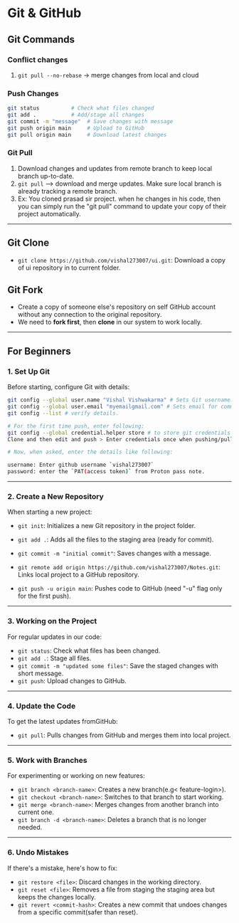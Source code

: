 # Git & GitHub

## Git Commands

### Conflict changes

1. `git pull --no-rebase` -> merge changes from local and cloud

### Push Changes

```bash
git status          # Check what files changed
git add .           # Add/stage all changes
git commit -m "message"  # Save changes with message
git push origin main     # Upload to GitHub
git pull origin main     # Download latest changes
```

### Git Pull

1. Download changes and updates from remote branch to keep local branch up-to-date.
2. `git pull` --> download and merge updates. Make sure local branch is already tracking a remote branch.
3. Ex: You cloned prasad sir project. when he changes in his code, then you can simply run the "git pull" command to update your copy of their project automatically.

---

## Git Clone

- `git clone https://github.com/vishal273007/ui.git`: Download a copy of ui repository in to current folder.

## Git Fork

- Create a copy of someone else's repository on self GitHub account without any connection to the original repository.
- We need to **fork first**, then **clone** in our system to work locally.

---

<!-- =================================== -->

## For Beginners

### 1. Set Up Git

Before starting, configure Git with details:

```bash
git config --global user.name "Vishal Vishwakarma" # Sets Git username.
git config --global user.email "myemailgmail.com" # Sets email for commits.
git config --list # verify details.

# For the first time push, enter following:
git config --global credential.helper store # to store git credentials first time.
Clone and then edit and push > Enter credentials once when pushing/pulling (after this, Git will remember them)

# Now, when asked, enter the details like following:

username: Enter github username `vishal273007`
password: enter the `PAT(access token)` from Proton pass note.
```

---

### 2. Create a New Repository

When starting a new project:

- `git init`: Initializes a new Git repository in the project folder.
- `git add .`: Adds all the files to the staging area (ready for commit).
- `git commit -m "initial commit"`: Saves changes with a message.

- `git remote add origin https://github.com/vishal273007/Notes.git`: Links local project to a GitHub repository.
- `git push -u origin main`: Pushes code to GitHub (need "-u" flag only for the first push).

---

### 3. Working on the Project

For regular updates in our code:

- `git status`: Check what files has been changed.
- `git add .`: Stage all files.
- `git commit -m "updated some files"`: Save the staged changes with short message.
- `git push`: Upload changes to GitHub.

---

### 4. Update the Code

To get the latest updates fromGitHub:

- `git pull`: Pulls changes from GitHub and merges them into local project.

---

### 5. Work with Branches

For experimenting or working on new features:

- `git branch <branch-name>`: Creates a new branch(e.g< feature-login>).
- `git checkout <branch-name>`: Switches to that branch to start working.
- `git merge <branch-name>`: Merges changes from another branch into current one.
- `git branch -d <branch-name>`: Deletes a branch that is no longer needed.

---

### 6. Undo Mistakes

If there's a mistake, here's how to fix:

- `git restore <file>`: Discard changes in the working directory.
- `git reset <file>`: Removes a file from staging the staging area but keeps the changes locally.
- `git revert <commit-hash>`: Creates a new commit that undoes changes from a specific commit(safer than reset).


